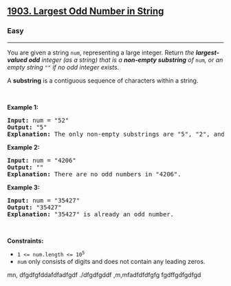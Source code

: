 <h2><a href="https://leetcode.com/problems/largest-odd-number-in-string/">1903. Largest Odd Number in String</a></h2><h3>Easy</h3><hr><div><p>You are given a string <code>num</code>, representing a large integer. Return <em>the <strong>largest-valued odd</strong> integer (as a string) that is a <strong>non-empty substring</strong> of </em><code>num</code><em>, or an empty string </em><code>""</code><em> if no odd integer exists</em>.</p>

<p>A <strong>substring</strong> is a contiguous sequence of characters within a string.</p>

<p>&nbsp;</p>
<p><strong>Example 1:</strong></p>

<pre><strong>Input:</strong> num = "52"
<strong>Output:</strong> "5"
<strong>Explanation:</strong> The only non-empty substrings are "5", "2", and "52". "5" is the only odd number.
</pre>

<p><strong>Example 2:</strong></p>

<pre><strong>Input:</strong> num = "4206"
<strong>Output:</strong> ""
<strong>Explanation:</strong> There are no odd numbers in "4206".
</pre>

<p><strong>Example 3:</strong></p>

<pre><strong>Input:</strong> num = "35427"
<strong>Output:</strong> "35427"
<strong>Explanation:</strong> "35427" is already an odd number.
</pre>

<p>&nbsp;</p>
<p><strong>Constraints:</strong></p>

<ul>
	<li><code>1 &lt;= num.length &lt;= 10<sup>5</sup></code></li>
	<li><code>num</code> only consists of digits and does not contain any leading zeros.</li>
</ul>
</div>






mn,
dfgdfgfddafdfadfgdf
./dfgdfgddf
,m,mfadfdfdfgfg
fgdffgdfgdfgd
